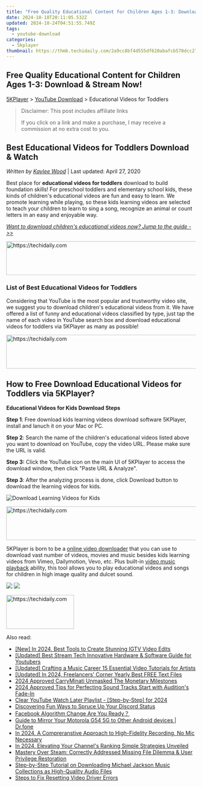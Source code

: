 ```yaml
---
title: "Free Quality Educational Content for Children Ages 1-3: Download & Stream Now!"
date: 2024-10-18T20:11:05.532Z
updated: 2024-10-24T04:51:55.749Z
tags:
  - youtube-download
categories:
  - 5kplayer
thumbnail: https://thmb.techidaily.com/2a9cc8bf4d555df620abafcb570dcc2752e8e2040a84b647ff438519a4be3866.jpg
---
```


## Free Quality Educational Content for Children Ages 1-3: Download & Stream Now!

[5KPlayer](https://tools.techidaily.com/5kplayer/products/) \> [YouTube Download](https://tools.techidaily.com/5kplayer/youtube-download/) \> Educational Videos for Toddlers

>  Disclaimer: This post includes affiliate links
>
>  If you click on a link and make a purchase, I may receive a commission at no extra cost to you.
>

## Best Educational Videos for Toddlers Download & Watch

 _Written by [Kaylee Wood](https://www.quora.com/profile/Amanda-Hu-21)_ | Last updated: April 27, 2020 

Best place for **educational videos for toddlers** download to build foundation skills! For preschool toddlers and elementary school kids, these kinds of children's educational videos are fun and easy to learn. We promote learning while playing, so these kids learning videos are selected to teach your children to learn to sing a song, recognize an animal or count letters in an easy and enjoyable way.

_[Want to download children's educational videos now? Jump to the guide ->>](https://tools.techidaily.com/5kplayer/youtube-download/)_

<!-- affiliate ads begin -->
<a href="https://appsumo.8odi.net/c/5597632/2044586/7443" target="_top" id="2044586">
  <img src="//a.impactradius-go.com/display-ad/7443-2044586" border="0" alt="https://techidaily.com" width="728" height="90"/>
</a>
<img height="0" width="0" src="https://appsumo.8odi.net/i/5597632/2044586/7443" style="position:absolute;visibility:hidden;" border="0" />
<!-- affiliate ads end -->

### List of Best Educational Videos for Toddlers

Considering that YouTube is the most popular and trustworthy video site, we suggest you to download children's educational videos from it. We have offered a list of funny and educational videos classified by type, just tap the name of each video in YouTube search box and download educational videos for toddlers via 5KPlayer as many as possible!

<!-- affiliate ads begin -->
<a href="https://appsumo.8odi.net/c/5597632/2118312/7443" target="_top" id="2118312">
  <img src="//a.impactradius-go.com/display-ad/7443-2118312" border="0" alt="https://techidaily.com" width="728" height="90"/>
</a>
<img height="0" width="0" src="https://appsumo.8odi.net/i/5597632/2118312/7443" style="position:absolute;visibility:hidden;" border="0" />
<!-- affiliate ads end -->

## How to Free Download Educational Videos for Toddlers via 5KPlayer?

**Educational Videos for Kids Download Steps**

**Step 1**: Free download kids learning videos download software 5KPlayer, install and lanuch it on your Mac or PC.

**Step 2**: Search the name of the children's educational videos listed above you want to download on YouTube, copy the video URL. Please make sure the URL is valid.

**Step 3:** Click the YouTube icon on the main UI of 5KPlayer to access the download window, then click "Paste URL & Analyze".

**Step 3**: After the analyzing process is done, click Download button to download the learning videos for kids.

![Download Learning Videos for Kids](https://www.5kplayer.com/youtube-download/img/kids-song-hky-1223.jpg) 

<!-- affiliate ads begin -->
<a href="https://appsumo.8odi.net/c/5597632/2137412/7443" target="_top" id="2137412">
  <img src="//a.impactradius-go.com/display-ad/7443-2137412" border="0" alt="https://techidaily.com" width="728" height="90"/>
</a>
<img height="0" width="0" src="https://appsumo.8odi.net/i/5597632/2137412/7443" style="position:absolute;visibility:hidden;" border="0" />
<!-- affiliate ads end -->

5KPlayer is born to be a [online video downloader](https://tools.techidaily.com/5kplayer/youtube-download/) that you can use to download vast number of videos, movies and music besides kids learning videos from Vimeo, Dailymotion, Vevo, etc. Plus built-in [video music playback](https://tools.techidaily.com/5kplayer/video-music-player/) ability, this tool allows you to play educational videos and songs for children in high image quality and dulcet sound. 

[![](https://www.5kplayer.com/youtube-download/../button/freedownwhitewin.png)](https://tools.techidaily.com/5kplayer/products/) [![](https://www.5kplayer.com/youtube-download/../button/freedownbackmac.png)](https://tools.techidaily.com/5kplayer/products/)

<!-- affiliate ads begin -->
<a href="https://aligracehair.sjv.io/c/5597632/2135411/19272" target="_top" id="2135411">
  <img src="//a.impactradius-go.com/display-ad/19272-2135411" border="0" alt="https://techidaily.com" width="180" height="90"/>
</a>
<img height="0" width="0" src="https://aligracehair.sjv.io/i/5597632/2135411/19272" style="position:absolute;visibility:hidden;" border="0" />
<!-- affiliate ads end -->

<ins class="adsbygoogle"
     style="display:block"
     data-ad-format="autorelaxed"
     data-ad-client="ca-pub-7571918770474297"
     data-ad-slot="1223367746"></ins>

<ins class="adsbygoogle"
     style="display:block"
     data-ad-client="ca-pub-7571918770474297"
     data-ad-slot="8358498916"
     data-ad-format="auto"
     data-full-width-responsive="true"></ins>

<span class="atpl-alsoreadstyle">Also read:</span>
<div><ul>
<li><a href="https://instagram-video-files.techidaily.com/new-in-2024-best-tools-to-create-stunning-igtv-video-edits/"><u>[New] In 2024, Best Tools to Create Stunning IGTV Video Edits</u></a></li>
<li><a href="https://youtube-video-recordings.techidaily.com/updated-best-stream-tech-innovative-hardware-and-software-guide-for-youtubers/"><u>[Updated] Best Stream Tech Innovative Hardware & Software Guide for Youtubers</u></a></li>
<li><a href="https://youtube-video-recordings.techidaily.com/updated-crafting-a-music-career-15-essential-video-tutorials-for-artists/"><u>[Updated] Crafting a Music Career 15 Essential Video Tutorials for Artists</u></a></li>
<li><a href="https://article-knowledge.techidaily.com/updated-in-2024-freelancers-corner-yearly-best-free-text-files/"><u>[Updated] In 2024, Freelancers’ Corner Yearly Best FREE Text Files</u></a></li>
<li><a href="https://youtube-video-recordings.techidaily.com/2024-approved-carryminati-unmasked-the-monetary-milestones/"><u>2024 Approved CarryMinati Unmasked The Monetary Milestones</u></a></li>
<li><a href="https://some-skills.techidaily.com/2024-approved-tips-for-perfecting-sound-tracks-start-with-auditions-fade-in/"><u>2024 Approved Tips for Perfecting Sound Tracks Start with Audition's Fade-In</u></a></li>
<li><a href="https://youtube-video-recordings.techidaily.com/clear-youtube-watch-later-playlist-step-by-step-for-2024/"><u>Clear YouTube Watch Later Playlist - [Step-by-Step] for 2024</u></a></li>
<li><a href="https://tiktok-video-recordings.techidaily.com/discovering-fun-ways-to-spruce-up-your-discord-status/"><u>Discovering Fun Ways to Spruce Up Your Discord Status</u></a></li>
<li><a href="https://facebook-video-content.techidaily.com/facebook-algorithm-change-are-you-ready/"><u>Facebook Algorithm Change Are You Ready？</u></a></li>
<li><a href="https://screen-mirror.techidaily.com/guide-to-mirror-your-motorola-g54-5g-to-other-android-devices-drfone-by-drfone-android/"><u>Guide to Mirror Your Motorola G54 5G to Other Android devices | Dr.fone</u></a></li>
<li><a href="https://youtube-video-recordings.techidaily.com/in-2024-a-compreranstive-approach-to-high-fidelity-recording-no-mic-necessary/"><u>In 2024, A Compreranstive Approach to High-Fidelity Recording, No Mic Necessary</u></a></li>
<li><a href="https://youtube-video-recordings.techidaily.com/in-2024-elevating-your-channels-ranking-simple-strategies-unveiled/"><u>In 2024, Elevating Your Channel's Ranking Simple Strategies Unveiled</u></a></li>
<li><a href="https://common-error.techidaily.com/mastery-over-steam-correctly-addressed-missing-file-dilemma-and-user-privilege-restoration/"><u>Mastery Over Steam: Correctly Addressed Missing File Dilemma & User Privilege Restoration</u></a></li>
<li><a href="https://fox-triigers.techidaily.com/step-by-step-tutorial-on-downloading-michael-jackson-music-collections-as-high-quality-audio-files/"><u>Step-by-Step Tutorial on Downloading Michael Jackson Music Collections as High-Quality Audio Files</u></a></li>
<li><a href="https://win11-tips.techidaily.com/steps-to-fix-resetting-video-driver-errors/"><u>Steps to Fix Resetting Video Driver Errors</u></a></li>
</ul></div>

